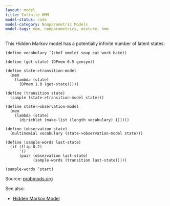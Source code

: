 ```yaml
---
layout: model
title: Infinite HMM
model-status: code
model-category: Nonparametric Models
model-tags: mem, nonparametrics, mixture, hmm
---
```


This Hidden Markov model has a potentially infinite number of latent states:

    (define vocabulary ’(chef omelet soup eat work bake))
    
    (define (get-state) (DPmem 0.5 gensym))
    
    (define state->transition-model 
      (mem 
        (lambda (state) 
          (DPmem 1.0 (get-state)))))
    
    (define (transition state) 
      (sample (state->transition-model state)))
    
    (define state->observation-model 
      (mem 
        (lambda (state) 
          (dirichlet (make-list (length vocabulary) 1)))))
    
    (define (observation state) 
      (multinomial vocabulary (state->observation-model state)))
    
    (define (sample-words last-state) 
      (if (flip 0.2) 
          '() 
          (pair (observation last-state) 
                (sample-words (transition last-state)))))
    
    (sample-words ‘start) 

Source: [probmods.org](https://probmods.org/observing-sequences.html#hidden-markov-models)

See also:

- [Hidden Markov Model](/models/hmm.html)
